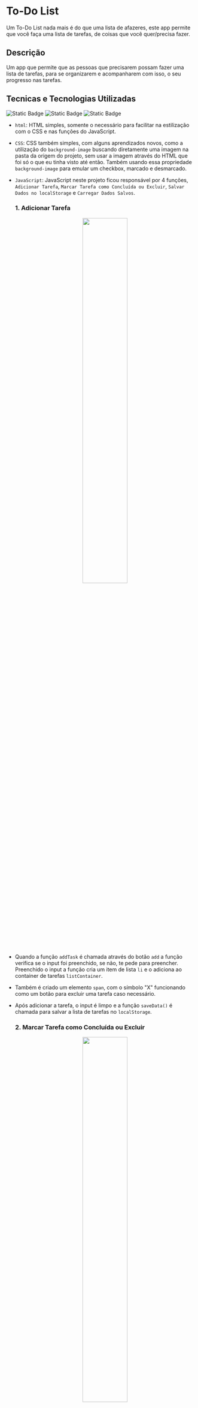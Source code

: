 # To-Do List

Um To-Do List nada mais é do que uma lista de afazeres, este app permite que você faça uma lista de tarefas, de coisas que você quer/precisa fazer.

## Descrição
Um app que permite que as pessoas que precisarem possam fazer uma lista de tarefas, para se organizarem e acompanharem com isso, o seu progresso nas tarefas.

## Tecnicas e Tecnologias Utilizadas
![Static Badge](https://img.shields.io/badge/HTML5-black?style=for-the-badge&logo=html5&logoColor=white&labelColor=%23E34F26&color=%23E34F26) ![Static Badge](https://img.shields.io/badge/CSS-black?style=for-the-badge&logo=css&logoColor=white&labelColor=%23663399&color=%23663399) ![Static Badge](https://img.shields.io/badge/JavaScript-black?style=for-the-badge&logo=javascript&logoColor=black&labelColor=%23F7DF1E&color=%23F7DF1E)

- `html`: HTML simples, somente o necessário para facilitar na estilização com o CSS e nas funções do JavaScript.


- `CSS`: CSS também simples, com alguns aprendizados novos, como a utilização do `background-image` buscando diretamente uma imagem na pasta da origem do projeto, sem usar a imagem através do HTML que foi só o que eu tinha visto até então. Também usando essa propriedade `background-image` para emular um checkbox, marcado e desmarcado. 


- `JavaScript`: JavaScript neste projeto ficou responsável por 4 funções, `Adicionar Tarefa`, `Marcar Tarefa como Concluída ou Excluir`, `Salvar Dados no localStorage` e `Carregar Dados Salvos`.  
  ### 1. Adicionar Tarefa
    <p align="center">
      <img src="https://github.com/user-attachments/assets/16861936-c66b-41f1-88df-18d8f7d7bf1b" width="50%">
    </p>
- Quando a função `addTask` é chamada através do botão `add` a função verifica se o input foi preenchido, se não, te pede para preencher. Preenchido o input a função cria um item de lista `li` e o adiciona ao container de tarefas `listContainer`.   
- Também é criado um elemento `span`, com o símbolo "X" funcionando como um botão para excluir uma tarefa caso necessário.
- Após adicionar a tarefa, o input é limpo e a função `saveData()` é chamada para salvar a lista de tarefas no `localStorage`.

  ### 2. Marcar Tarefa como Concluída ou Excluir
    <p align="center">
      <img src="https://github.com/user-attachments/assets/34b25bd0-15df-4a39-abcc-dec8a8ada05a" width="50%">
    </p>
- O evento de clique na lista `listContainer.addEventListener()` detecta interações com as tarefas. Caso o usuário clique no item de lista `li`, ele alterna a classe `checked` nesse item, isso serve para estilizar tarefas concluidas, no caso com um risco cortando as palavras da lista.
- Caso o usuário clicar no `span` "X", a tarefa é removida da lista.

  ### 3. Salvar Dados no localStorage
    <p align="center">
      <img src="https://github.com/user-attachments/assets/1ded0ba2-6836-4b95-8aba-ac9d267b5250" width="50%">
    </p>
- A função `saveData()` armazena o conteúdo HTML da lista de tarefas no `localStorage`, o que faz com que os dados não sejam perdidos, caso a página seja fechada ou recarregada.


  ### 4. Carregar Dados Salvos
    <p align="center">
      <img src="https://github.com/user-attachments/assets/962cf4ed-f976-444c-889a-350179485dd8" width="50%">
    </p>
- A função `showTask()` é chamada logo ao carregar o script. Ela recupera os dados armazenados no `localStorage` e os exibe na lista de tarefas, mas, somente se existirem dados salvos no `localStorage`.


<br>

## Funcionamento do app:
<p align="center">
  <img src="https://github.com/user-attachments/assets/59e0b2d8-7ac1-4f86-be83-91da51e1ecd7" width="80%">
</p>




















